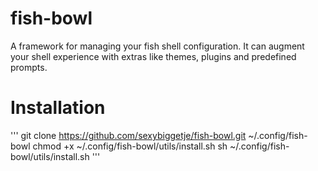 fish-bowl
=========

A framework for managing your fish shell configuration. It can augment your shell experience with extras like themes, plugins and predefined prompts.

Installation
=========
'''
git clone https://github.com/sexybiggetje/fish-bowl.git ~/.config/fish-bowl
chmod +x ~/.config/fish-bowl/utils/install.sh
sh ~/.config/fish-bowl/utils/install.sh
'''